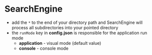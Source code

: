 # SearchEngine
- add the `*` to the end of your directory path and SearchEngine will process all subdirectories into your pointed directory
- the `runMode` key in **config.json** is responsible for the application run mode
  - **application** - visual mode (default value)
  - **console** - console mode